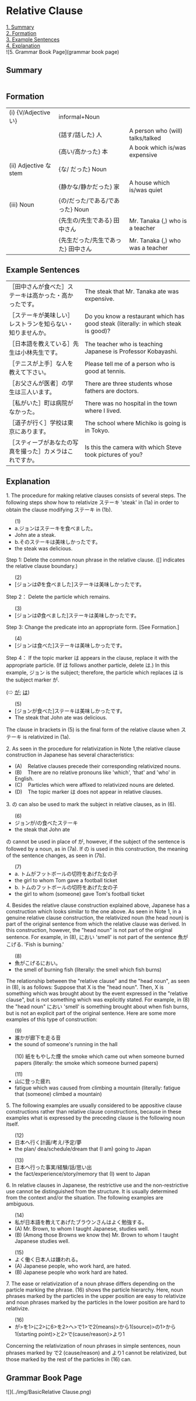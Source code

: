 # Relative Clause

[1. Summary](#summary)<br>
[2. Formation](#formation)<br>
[3. Example Sentences](#example-sentences)<br>
[4. Explanation](#explanation)<br>
![5. Grammar Book Page](grammar book page)<br>


## Summary

<table></table>

## Formation

<table class="table"> <tbody><tr class="tr head"> <td class="td"><span class="numbers">(i) </span><span class="bold"><span>{V/Adjective い}</span> </span></td> <td class="td"><span class="concept">informal</span><span>+<span class="concept">Noun</span></span></td> <td class="td"><span>&nbsp;</span></td> </tr> <tr class="tr"> <td class="td"><span>&nbsp;</span></td> <td class="td"><span>{話<span class="concept">す</span>/話<span class="concept">した</span>} <span class="concept">人</span></span></td> <td class="td"><span>A    person who (will) talks/talked</span></td> </tr> <tr class="tr"> <td class="td"><span>&nbsp;</span></td> <td class="td"><span>{高<span class="concept">い</span>/高<span class="concept">かった</span>} <span class="concept">本</span></span></td> <td class="td"><span>A    book which is/was expensive</span></td> </tr> <tr class="tr head"> <td class="td"><span class="numbers">(ii) </span><span class="bold"><span>Adjective な stem</span> </span></td> <td class="td"><span>{<span class="concept">な</span>/&nbsp;</span><span class="concept">だった</span>} <span class="concept">Noun</span></td> <td class="td"><span>&nbsp;</span></td> </tr> <tr class="tr"> <td class="td"><span>&nbsp;</span></td> <td class="td"><span>{静か<span class="concept">な</span>/静か<span class="concept">だった</span>} <span class="concept">家</span></span></td> <td class="td"><span>A    house which is/was quiet</span></td> </tr> <tr class="tr head"> <td class="td"><span class="numbers">(iii) </span><span class="bold"><span>Noun</span> </span></td> <td class="td"><span>{<span class="concept">の</span>/<span class="concept">だった</span>/<span class="concept">である</span>/<span class="concept">であった</span>} <span class="concept">Noun</span></span></td> <td class="td"><span>&nbsp;</span></td> </tr> <tr class="tr head"> <td class="td"><span class="bold"><span>&nbsp;</span></span></td> <td class="td"><span>{先生<span class="concept">の</span>/先生<span class="concept">である</span>} <span class="concept">田中さん</span></span></td> <td class="td"><span>Mr.    Tanaka (,) who is a teacher</span></td> </tr> <tr class="tr"> <td class="td"><span>&nbsp;</span></td> <td class="td"><span>{先生<span class="concept">だった</span>/先生<span class="concept">であった</span>} <span class="concept">田中さん</span></span></td> <td class="td"><span>Mr.    Tanaka (,) who was a teacher</span></td> </tr></tbody></table>

## Example Sentences

<table><tr>   <td>［田中さんが食べた］ステーキは高かった・高かったです。</td>   <td>The steak that Mr. Tanaka ate was expensive.</td></tr><tr>   <td>［ステーキが美味しい］レストランを知らない・知りませんか。</td>   <td>Do you know a restaurant which has good steak (literally: in which steak is good)?</td></tr><tr>   <td>［日本語を教えている］先生は小林先生です。</td>   <td>The teacher who is teaching Japanese is Professor Kobayashi.</td></tr><tr>   <td>［テニスが上手］な人を教えて下さい。</td>   <td>Please tell me of a person who is good at tennis.</td></tr><tr>   <td>［お父さんが医者］の学生は三人います。</td>   <td>There are three students whose fathers are doctors.</td></tr><tr>   <td>［私がいた］町は病院がなかった。</td>   <td>There was no hospital in the town where I lived.</td></tr><tr>   <td>［道子が行く］学校は東京にあります。</td>   <td>The school where Michiko is going is in Tokyo.</td></tr><tr>   <td>［スティーブがあなたの写真を撮った］カメラはこれですか。</td>   <td>Is this the camera with which Steve took pictures of you?</td></tr></table>

## Explanation

<p>1. The procedure for making relative clauses consists of several steps. The following steps show how to relativize ステーキ 'steak' in (1a) in order to obtain the clause modifying ステーキ in (1b).</p>  <ul>(1) <li>a.ジョンはステーキを食べました。</li> <li>John ate a steak.</li> <div class="divide"></div> <li>b.そのステーキは美味しかったです。</li> <li>the steak was delicious.</li> </ul>  <p>Step 1: Delete the common noun phrase in the relative clause. ([] indicates the relative clause boundary.)</p>  <ul>(2) <li>[ジョンはØを食べました]ステーキは美味しかったです。</li> </ul>  <p>Step 2： Delete the particle which remains.</p>  <ul>(3) <li>[ジョンはØ食べました]ステーキは美味しかったです。</li> </ul>  <p>Step 3: Change the predicate into an appropriate form. [See Formation.]</p>  <ul>(4) <li>[ジョンは食べた]ステーキは美味しかったです。</li> </ul>  <p>Step 4： If the topic marker は appears in the clause, replace it with the appropriate particle. (If は follows another particle, delete は.) In this example, ジョン is the subject; therefore, the particle which replaces は is the subject marker が.</p>   <p>(⇨ <a href="#㊦ が (1)">が</a>; <a href="#㊦ は (1)">は</a>)</p>  <ul>(5) <li>[ジョンが食べた]ステーキは美味しかったです。</li> <li>The steak that John ate was delicious.</li> </ul>  <p>The clause in brackets in (5) is the final form of the relative clause when ステーキ is relativized in (1a).</p>  <p>2. As seen in the procedure for relativization in Note 1,the relative clause construction in Japanese has several characteristics:</p>  <ul> <li>(A)&nbsp;&nbsp;&nbsp;&nbsp;Relative clauses precede their corresponding relativized nouns.</li> <div class="divide"></div> <li>(B)&nbsp;&nbsp;&nbsp;&nbsp;There are no relative pronouns like 'which', 'that' and 'who' in English.</li> <div class="divide"></div> <li>(C)&nbsp;&nbsp;&nbsp;&nbsp;Particles which were affixed to relativized nouns are deleted.</li> <div class="divide"></div> <li>(D)&nbsp;&nbsp;&nbsp;&nbsp;The topic marker は does not appear in relative clauses.</li> </ul>  <p>3. の can also be used to mark the subject in relative clauses, as in (6).</p>  <ul>(6) <li>ジョンが/の食べたステーキ</li> <li>the steak that John ate</li> </ul>  <p>の cannot be used in place of が, however, if the subject of the sentence is followed by a noun, as in (7a). If の is used in this construction, the meaning of the sentence changes, as seen in (7b).</p>  <ul>(7)  <li>a. トムがフットボールの切符をあげた女の子</li> <li>the girl to whom Tom gave a football ticket</li> <div class="divide"></div> <li>b. トムのフットボールの切符をあげた女の子</li> <li>the girl to whom (someone) gave Tom's football ticket</li> </ul>  <p>4. Besides the relative clause construction explained above, Japanese has a construction which looks similar to the one above. As seen in Note 1, in a genuine relative clause construction, the relativized noun (the head noun) is part of the original sentence from which the relative clause was derived. In this construction, however, the "head noun" is not part of the original sentence. For example, in (8), におい 'smell' is not part of the sentence 魚がこげる. 'Fish is burning.'</p>  <ul>(8) <li>魚がこげるにおい。</li> <li>the smell of burning fish (literally: the smell which fish burns)</li> </ul>  <p>The relationship between the "relative clause" and the "head noun", as seen in (8), is as follows: Suppose that X is the "head noun". Then, X is something which was brought about by the event expressed in the "relative clause", but is not something which was explicitly stated. For example, in (8) the "head noun" におい 'smell' is something brought about when fish burns, but is not an explicit part of the original sentence. Here are some more examples of this type of construction:</p>  <ul>(9) <li>誰かが廊下を走る音</li> <li>the sound of someone's running in the hall</li> </ul>  <ul>(10) 紙をもやした煙</li> the smoke which came out when someone burned papers (literally: the smoke which someone burned papers)</li> </ul>  <ul>(11) <li>山に登った疲れ</li> <li>fatigue which was caused from climbing a mountain (literally: fatigue that (someone) climbed a mountain)</li> </ul>  <p>5. The following examples are usually considered to be appositive clause constructions rather than relative clause constructions, because in these examples what is expressed by the preceding clause is the following noun itself.</p>  <ul>(12) <li>日本へ行く計画/考え/予定/夢</li> <li>the plan/ dea/schedule/dream that (I am) going to Japan</li> </ul>  <ul>(13) <li>日本へ行った事実/経験/話/思い出</li> <li>the fact/experience/story/memory that (I) went to Japan</li> </ul>  <p>6. In relative clauses in Japanese, the restrictive use and the non-restrictive use cannot be distinguished from the structure. It is usually determined from the context and/or the situation. The following examples are ambiguous.</p>  <ul>(14) <li>私が日本語を教えてあげたブラウンさんはよく勉強する。</li> <div class="divide"></div> <li>(A) Mr. Brown, to whom I taught Japanese, studies well.</li> <li>(B) (Among those Browns we know the) Mr. Brown to whom I taught Japanese studies well.</li> </ul>  <ul>(15) <li>よく働く日本人は嫌われる。</li> <div class="divide"></div> <li>(A) Japanese people, who work hard, are hated.</li> <li>(B) Japanese people who work hard are hated.</li> </ul>  <p>7. The ease or relativization of a noun phrase differs depending on the particle marking the phrase. (16) shows the particle hierarchy. Here, noun phrases marked by the particles in the upper position are easy to relativize and noun phrases marked by the particles in the lower position are hard to relativize.</p>  <ul>(16) <li>が>を1>に2>に6>を2>へ>で1>で2(means)>から1(source)>の1>から1(starting point)>と2>で(cause/reason)>より1</li> </ul>  <p>Concerning the relativization of noun phrases in simple sentences, noun phrases marked by で2 (cause/reason) and より1 cannot be relativized, but those marked by the rest of the particles in (16) can.</p>

## Grammar Book Page

![](../img/BasicRelative Clause.png)

